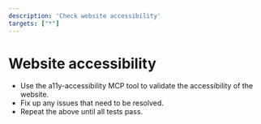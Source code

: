 ```yaml
---
description: 'Check website accessibility'
targets: ["*"]
---
```


# Website accessibility

* Use the a11y-accessibility MCP tool to validate the accessibility of the website.
* Fix up any issues that need to be resolved.
* Repeat the above until all tests pass.